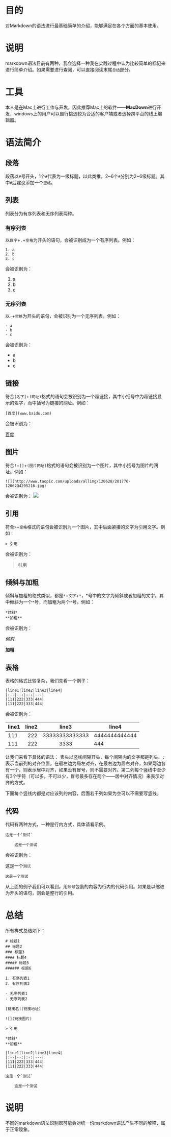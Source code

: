 # 目的
对Markdown的语法进行最基础简单的介绍，能够满足在各个方面的基本使用。

# 说明
markdown语法目前有两种，我会选择一种我在实践过程中认为比较简单的标记来进行简单介绍。如果需要进行查阅，可以直接阅读末尾`总结`部分。

# 工具
本人是在Mac上进行工作与开发，因此推荐Mac上的软件——**MacDown**进行开发，windows上的用户可以自行挑选较为合适的客户端或者选择跨平台的线上编辑器。

# 语法简介

## 段落
段落以`#`号开头，1个`#`代表为一级标题，以此类推，2\~6个`#`分别为2\~6级标题。其中`#`后建议添加一个`空格`。


## 列表
列表分为有序列表和无序列表两种。
### 有序列表
以`数字`+`.`+`空格`为开头的语句，会被识别成为一个有序列表。例如：

	1. a
	2. b
	3. c

会被识别为：

1. a
2. b
3. c

### 无序列表
以`-`+`空格`为开头的语句，会被识别为一个无序列表。例如：

	- a
	- b
	- c

会被识别为：

- a
- b
- c

## 链接
符合`[名字]`+`(网址)`格式的语句会被识别为一个超链接，其中小括号中为超链接显示的名字，而中括号为链接的网址。例如：

	[百度](www.baidu.com)

会被识别为：

[百度][1]

## 图片
符合`!`+`[]`+`(图片网址)`格式的语句会被识别为一个图片，其中小括号为图片的网址。例如：

	![](http://www.taopic.com/uploads/allimg/120628/201776-12062Q4295216.jpg)

会被识别为：
	![](http://www.taopic.com/uploads/allimg/120628/201776-12062Q4295216.jpg)

## 引用
符合`>`+`空格`格式的语句会被识别为一个图片，其中后面紧接的文字为引用文字。例如：

	> 引用
会被识别为：
> 引用

## 倾斜与加粗
倾斜与加粗的格式类似，都是`*`+`文字`+`*`，\*号中的文字为倾斜或者加粗的文字。其中倾斜为一个`*`号，而加粗为两个`*`号。例如：

	*倾斜*
	**加粗**
会被识别为：

*倾斜*

**加粗**
## 表格
表格的格式比较复杂，我们先看一个例子：

	|line1|line2|line3|line4|
	|:--|--:|:-:|---|
	|111|222|333|444|
	|111|222|333|444|
会被识别为：

|line1|line2|line3|line4|
|:--|--:|:-:|---|
|111|222|33333333333333|4444444444444|
|111|222|3333|444|

让我们来看下具体的语法：
表头以竖线间隔开头，每个间隔内的文字都是列头。`:`表示当前列的对齐位置，在最左边为局左对齐，在最右边为居右对齐，如果两边各有一个，则表示居中对齐，如果没有冒号，则不需要对齐。第二列每个竖线中至少有3个字符（可以多，不可以少，冒号最多存在两个——居中对齐情况）来表示对齐的方式。

下面每个竖线内都是对应该列的内容，后面若干列如果为空可以不需要写竖线。

## 代码
代码有两种方式，一种是行内方式，具体请看示例。

	这是一个`测试`
	
		这是一个测试

会被识别为：

这是一个`测试`

	这是一个测试
从上面的例子我们可以看到，用`顿号`包裹的内容为行内的代码引用。如果是以缩进为开头的语句，则会是整行的引用。

# 总结
所有样式总结如下：

	# 标题1
	## 标题2
	### 标题3
	#### 标题4
	##### 标题5
	###### 标题6
	
	1. 有序列表1
	2. 有序列表2
	
	- 无序列表1
	- 无序列表2
	
	[链接名](链接地址)
	
	![](链接图片)
	
	> 引用
	
	*倾斜*
	**加粗**
	
	|line1|line2|line3|line4|
	|:--|--:|:-:|---|
	|111|222|333|444|
	|111|222|333|444|
	
	这是一个`测试`
	
		这是一个测试

# 说明
不同的markdown语法识别器可能会对统一份markdown语法产生不同的解释，属于正常现象。


[1]:	www.baidu.com